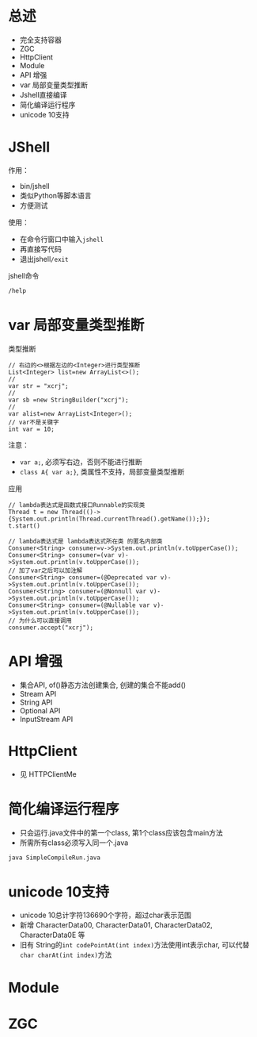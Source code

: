 # 总述
- 完全支持容器
- ZGC
- HttpClient
- Module
- API 增强
- var 局部变量类型推断
- Jshell直接编译
- 简化编译运行程序
- unicode 10支持

# JShell
作用：
- bin/jshell
- 类似Python等脚本语言
- 方便测试

使用：
- 在命令行窗口中输入`jshell`
- 再直接写代码
- 退出jshell`/exit`

jshell命令
```sh
/help
```
# var 局部变量类型推断
类型推断
```
// 右边的<>根据左边的<Integer>进行类型推断
List<Integer> list=new ArrayList<>();
// 
var str = "xcrj";
//
var sb =new StringBuilder("xcrj");
//
var alist=new ArrayList<Integer>();
// var不是关键字
int var = 10;
```

注意：
- `var a;`, 必须写右边，否则不能进行推断
- `class A{ var a;}`, 类属性不支持，局部变量类型推断

应用
```
// lambda表达式是函数式接口Runnable的实现类
Thread t = new Thread(()->{System.out.println(Thread.currentThread().getName());});
t.start()

// lambda表达式是 lambda表达式所在类 的匿名内部类
Consumer<String> consumer=v->System.out.println(v.toUpperCase());
Consumer<String> consumer=(var v)->System.out.println(v.toUpperCase());
// 加了var之后可以加注解
Consumer<String> consumer=(@Deprecated var v)->System.out.println(v.toUpperCase());
Consumer<String> consumer=(@Nonnull var v)->System.out.println(v.toUpperCase());
Consumer<String> consumer=(@Nullable var v)->System.out.println(v.toUpperCase());
// 为什么可以直接调用
consumer.accept("xcrj");
```

# API 增强
- 集合API, of()静态方法创建集合, 创建的集合不能add()
- Stream API
- String API
- Optional API
- InputStream API

# HttpClient
- 见 HTTPClientMe

# 简化编译运行程序
- 只会运行.java文件中的第一个class, 第1个class应该包含main方法
- 所需所有class必须写入同一个.java
```sh
java SimpleCompileRun.java
```

# unicode 10支持
- unicode 10总计字符136690个字符，超过char表示范围
- 新增 CharacterData00, CharacterData01, CharacterData02, CharacterData0E 等
- 旧有 String的`int codePointAt(int index)`方法使用int表示char, 可以代替`char charAt(int index)`方法

# Module

# ZGC
